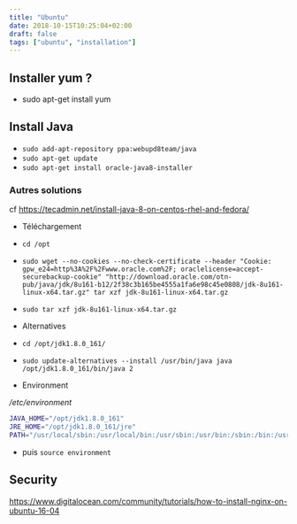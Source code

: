 ```yaml
---
title: "Ubuntu"
date: 2018-10-15T10:25:04+02:00
draft: false
tags: ["ubuntu", "installation"]
---
```


## Installer yum ?

* sudo apt-get install yum

## Install Java

 * `sudo add-apt-repository ppa:webupd8team/java`
 * `sudo apt-get update`
 * `sudo apt-get install oracle-java8-installer`

### Autres solutions
cf https://tecadmin.net/install-java-8-on-centos-rhel-and-fedora/

* Téléchargement
 * `cd /opt`
 * `sudo wget --no-cookies --no-check-certificate --header "Cookie: gpw_e24=http%3A%2F%2Fwww.oracle.com%2F; oraclelicense=accept-securebackup-cookie" "http://download.oracle.com/otn-pub/java/jdk/8u161-b12/2f38c3b165be4555a1fa6e98c45e0808/jdk-8u161-linux-x64.tar.gz" tar xzf jdk-8u161-linux-x64.tar.gz`
 * `sudo tar xzf jdk-8u161-linux-x64.tar.gz`

* Alternatives
 * `cd /opt/jdk1.8.0_161/`
 * `sudo update-alternatives --install /usr/bin/java java /opt/jdk1.8.0_161/bin/java 2`

* Environment

*/etc/environment*
```sh
JAVA_HOME="/opt/jdk1.8.0_161"
JRE_HOME="/opt/jdk1.8.0_161/jre"
PATH="/usr/local/sbin:/usr/local/bin:/usr/sbin:/usr/bin:/sbin:/bin:/usr/games:/usr/local/games:$JRE_HOME/bin:$JAVA_HOME/bin"
```

* puis `source environment`


## Security

https://www.digitalocean.com/community/tutorials/how-to-install-nginx-on-ubuntu-16-04
